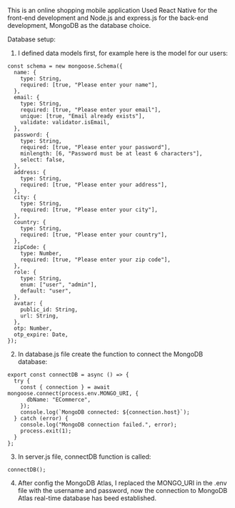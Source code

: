 This is an online shopping mobile application
Used React Native for the front-end development and Node.js and express.js for the back-end development, MongoDB as the database choice.

Database setup:

1. I defined data models first, for example here is the model for our users:
```
const schema = new mongoose.Schema({
  name: {
    type: String,
    required: [true, "Please enter your name"],
  },
  email: {
    type: String,
    required: [true, "Please enter your email"],
    unique: [true, "Email already exists"],
    validate: validator.isEmail,
  },
  password: {
    type: String,
    required: [true, "Please enter your password"],
    minlength: [6, "Password must be at least 6 characters"],
    select: false,
  },
  address: {
    type: String,
    required: [true, "Please enter your address"],
  },
  city: {
    type: String,
    required: [true, "Please enter your city"],
  },
  country: {
    type: String,
    required: [true, "Please enter your country"],
  },
  zipCode: {
    type: Number,
    required: [true, "Please enter your zip code"],
  },
  role: {
    type: String,
    enum: ["user", "admin"],
    default: "user",
  },
  avatar: {
    public_id: String,
    url: String,
  },
  otp: Number,
  otp_expire: Date,
});
```

2. In database.js file create the function to connect the MongoDB database:
```
export const connectDB = async () => {
  try {
    const { connection } = await mongoose.connect(process.env.MONGO_URI, {
      dbName: "ECommerce",
    });
    console.log(`MongoDB connected: ${connection.host}`);
  } catch (error) {
    console.log("MongoDB connection failed.", error);
    process.exit(1);
  }
};
```

3. In server.js file, connectDB function is called:
```
connectDB();
```

4. After config the MongoDB Atlas, I replaced the MONGO_URI in the .env file with the username and password, now the connection to MongoDB Atlas real-time database has beed established.
